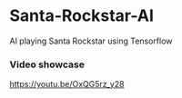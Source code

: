 # Santa-Rockstar-AI
AI playing Santa Rockstar using Tensorflow

### Video showcase

https://youtu.be/OxQG5rz_y28
